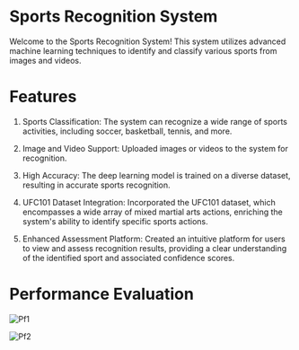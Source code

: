 # Sports Recognition System
Welcome to the Sports Recognition System! This system utilizes advanced machine learning techniques to identify and classify various sports from images and videos.

# Features
1. Sports Classification: The system can recognize a wide range of sports activities, including soccer, basketball, tennis, and more. 

2. Image and Video Support: Uploaded images or videos to the system for recognition.

3. High Accuracy: The deep learning model is trained on a diverse dataset, resulting in accurate sports recognition.

4. UFC101 Dataset Integration: Incorporated the UFC101 dataset, which encompasses a wide array of mixed martial arts actions, enriching the system's ability to                                      identify specific sports actions.

5. Enhanced Assessment Platform: Created an intuitive platform for users to view and assess recognition results, providing a clear understanding of the identified                                     sport and associated confidence scores.

# Performance Evaluation

![Pf1](https://github.com/Atharv1610/Sports-Recognisation-System/assets/103433059/8ebc2711-fff8-4e18-ab8d-56128cd6286a)

![Pf2](https://github.com/Atharv1610/Sports-Recognisation-System/assets/103433059/4fc113ca-0070-48d5-bf66-18870a56e2dc)

